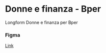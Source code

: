 # Donne e finanza - Bper
Longform Donne e finanza per Bper


### Figma
[Link](https://www.figma.com/file/MK5FlWKCONNRSE6IGyRkes/Donne-e-Finanza)